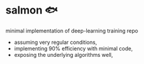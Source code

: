 # salmon 🐟
minimal implementation of deep-learning training repo
- assuming very regular conditions,
- implementing 90% efficiency with minimal code,
- exposing the underlying algorithms well,

